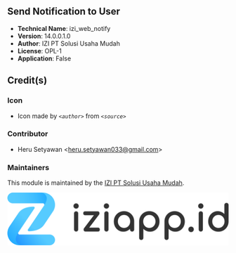 ## Send Notification to User
- **Technical Name**: izi_web_notify
- **Version**: 14.0.0.1.0
- **Author**: IZI PT Solusi Usaha Mudah
- **License**: OPL-1
- **Application**: False

## Credit(s)
### Icon
- Icon made by _`<author>`_ from _`<source>`_

### Contributor
- Heru Setyawan <[heru.setyawan033@gmail.com](mailto:heru.setyawan033@gmail.com)>

### Maintainers
This module is maintained by the [IZI PT Solusi Usaha Mudah](https://iziapp.id).

![alt text](static/description/images/izi-logo.png "IZI PT Solusi Usaha Mudah")